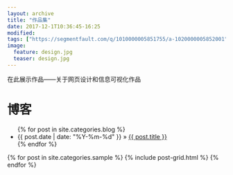 ```yaml
---
layout: archive
title: "作品集"
date: 2017-12-1T10:36:45-16:25
modified:
tags: ["https://segmentfault.com/q/1010000005851755/a-1020000005852001"]
image: 
  feature: design.jpg
  teaser: design.jpg
---
```


在此展示作品——关于网页设计和信息可视化作品
<div class="page-header">
    <h1>博客</h1>
</div>

<ul class="posts">
    {% for post in site.categories.blog %}
    <li><span>{{ post.date | date: "%Y-%m-%d" }}</span> &raquo; <a href="{{ post.url }}">{{ post.title }}</a></li>
    {% endfor %}
</ul>

<div class="tiles">
{% for post in site.categories.sample %}
  {% include post-grid.html %}
{% endfor %}